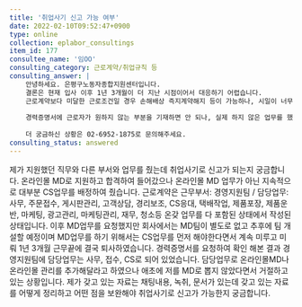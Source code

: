 ```yaml
---
title: '취업사기 신고 가능 여부'
date: 2022-02-10T09:52:47+0900
type: online
collection: eplabor_consultings
item_id: 177
consultee_name: '임OO'
consulting_category: 근로계약/취업규칙 등
consulting_answer: |
    안녕하세요. 은평구노동자종합지원센터입니다.
    결론은 현재 입사 이후 1년 3개월이 더 지난 시점이어서 대응하기 어렵습니다. 
    근로계약보다 미달한 근로조건일 경우 손해배상 즉지계약해지 등이 가능하나, 시일이 너무 지났고 MD업무 자체가 &#039;미달&#039;인지도 검토가 필요한 부분입니다. 
    
    경력증명서에 근로자가 원하지 않는 부분을 기재하면 안 되나, 실제 하지 않은 업무를 했다고 기재해달라고 할 수 없어 추가 기재도 어려울 것으로 보입니다.
    
    더 궁금하신 상황은 02-6952-1875로 문의해주세요.
consulting_status: answered
---
```


제가 지원했던 직무와 다른 부서와 업무를 줬는데 취업사기로 신고가 되는지 궁금합니다.
온라인몰 MD로 지원하고 합격하여 들어갔으나 온라인몰 MD 업무가 아닌 지속적으로 대부분 CS업무를 배정하여 줬습니다. 근로계약은 근무부서: 경영지원팀 / 담당업무: 사무, 주문접수, 게시판관리, 고객상담, 경리보조, CS응대, 택배작업, 제품포장, 제품운반, 마케팅, 광고관리, 마케팅관리, 재무, 청소등 온갖 업무를 다 포함된 상태에서 작성된 상태입니다.
이후 MD업무를 요청했지만 회사에서는 MD팀이 별도로 없고 추후에 팀 개설할 예정이며 MD업무를 하기 위해서는 CS업무를 먼저 해야한다면서 계속 미루고 미뤄 1년 3개월 근무끝에 결국 퇴사하였습니다. 
경력증명서를 요청하여 확인 해본 결과 경영지원팀에 담당업무는 사무, 접수, CS로 되어 있었습니다. 담당업무로 온라인몰MD나 온라인몰 관리를 추가해달라고 하였으나 애초에 저를 MD로 뽑지 않았다면서 거절하고 있는 상황입니다. 제가 갖고 있는 자료는 채팅내용, 녹취, 문서가 있는데 갖고 있는 자료를 어떻게 정리하고 어떤 점을 보완해야 취업사기로 신고가 가능한지 궁금합니다.
